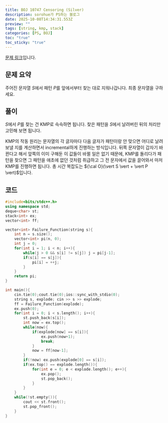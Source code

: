 ```yaml
---
title: BOJ 10747 Censoring (Silver)
description: sorohue가 PS하는 블로그
date: 2025-10-08T14:34:31.553Z
preview: ""
tags: [string, kmp, stack]
categories: [PS, BOJ]
toc: "true"
toc_sticky: "true"
---
```


[문제 링크](https://www.acmicpc.net/problem/10747)입니다.

## 문제 요약

주어진 문자열 $S$에서 패턴 $P$를 앞에서부터 찾는 대로 지워나갑니다. 최종 문자열을 구하세요.

## 풀이

$S$에서 $P$를 찾는 건 KMP로 슥슥하면 됩니다. 찾은 패턴을 $S$에서 날려버린 뒤의 처리만 고민해 보면 됩니다.

KMP의 작동 원리는 문자열의 각 글자마다 다음 글자가 패턴이랑 안 맞으면 어디로 날려보낼 지를 계산하면서 incremental하게 진행하는 방식입니다. 뒤쪽 문자열이 갑자기 바뀐다고 해서 앞쪽의 이미 구해둔 이 값들이 바뀔 일은 없기 때문에, KMP를 돌리다가 패턴을 찾으면 그 패턴을 애초에 없던 것처럼 취급하고 그 전 문자에서 값을 끌어와서 마저 KMP를 진행하면 됩니다. 총 시간 복잡도는 ${\cal O}(\vert S \vert + \vert P \vert)$입니다.

## 코드

```cpp
#include<bits/stdc++.h>
using namespace std;
deque<char> st;
stack<int> ex;
vector<int> ff;

vector<int> Failure_Function(string s){
    int n = s.size();
    vector<int> pi(n, 0);
    int j = 0;
    for(int i = 1; i < n; i++){
        while(j > 0 && s[i] != s[j]) j = pi[j-1];
        if(s[i] == s[j]){
            pi[i] = ++j;
        }
    }
    return pi;    
}

int main(){
    cin.tie(0);cout.tie(0);ios::sync_with_stdio(0);
    string s, explode; cin >> s >> explode;
    ff = Failure_Function(explode);
    ex.push(0);
    for(int i = 0; i < s.length(); i++){
        st.push_back(s[i]);
        int now = ex.top();
        while(now){
            if(explode[now] == s[i]){
                ex.push(now+1);
                break;
            }
            now = ff[now-1];
        }
        if(!now) ex.push(explode[0] == s[i]);
        if(ex.top() == explode.length()){
            for(int e = 0; e < explode.length(); e++){
                ex.pop();
                st.pop_back();
            }
        }
    }
    while(!st.empty()){
        cout << st.front();
        st.pop_front();
    }
}
```